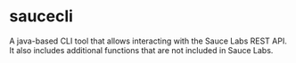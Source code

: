# saucecli
A java-based CLI tool that allows interacting with the Sauce Labs REST API. It also includes additional functions that are not included in Sauce Labs.
